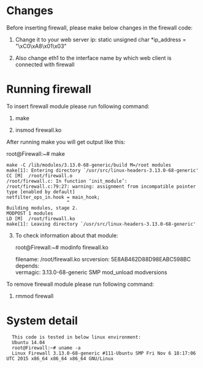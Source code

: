Changes
=========
Before inserting firewall, please make below changes in the firewall code:

1. Change it to your web server ip: 
   static unsigned char *ip_address = "\xC0\xA8\x01\x03"
   
2. Also change eth1 to the interface name by which web client is connected with firewall

Running firewall
==================
To insert firewall module please run following command: 

1. make  

2. insmod firewall.ko

After running make you will get output like this:

root@Firewall:~# make

    make -C /lib/modules/3.13.0-68-generic/build M=/root modules
    make[1]: Entering directory `/usr/src/linux-headers-3.13.0-68-generic'
    CC [M]  /root/firewall.o
    /root/firewall.c: In function ‘init_module’:
    /root/firewall.c:79:27: warning: assignment from incompatible pointer type [enabled by default]
    netfilter_ops_in.hook = main_hook;
                          ^
    Building modules, stage 2.
    MODPOST 1 modules
    LD [M]  /root/firewall.ko
    make[1]: Leaving directory `/usr/src/linux-headers-3.13.0-68-generic'
    
3. To check information about that module:

      root@Firewall:~# modinfo firewall.ko

      filename:       /root/firewall.ko
      srcversion:     5E8AB462D88D98EABC598BC
      depends:        
      vermagic:       3.13.0-68-generic SMP mod_unload modversions 

To remove firewall module please run following command:

1. rmmod firewall

System detail
===============
      This code is tested in below linux environment:
      Ubuntu 14.04
      root@Firewall:~# uname -a
      Linux Firewall 3.13.0-68-generic #111-Ubuntu SMP Fri Nov 6 18:17:06 UTC 2015 x86_64 x86_64 x86_64 GNU/Linux

